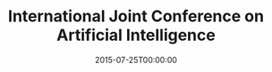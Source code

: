 ---
acronym: IJCAI 2015
date: '2015-07-25T00:00:00'
ext_url: http://ijcai-15.org/
location: Buenos Aires, Argentina
submission_date: '2015-02-08T00:00:00'
title: International Joint Conference on Artificial Intelligence
---